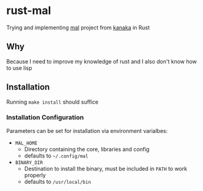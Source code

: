 # rust-mal

Trying and implementing [mal](https://github.com/kanaka/mal) project from [kanaka](https://github.com/kanaka) in Rust

## Why

Because I need to improve my knowledge of rust and I also don't know how to use lisp

## Installation

Running `make install` should suffice

### Installation Configuration
Parameters can be set for installation via environment varialbes:
- `MAL_HOME`
  - Directory containing the core, libraries and config
  - defaults to `~/.config/mal`
- `BINARY_DIR`
  - Destination to install the binary, must be included in `PATH` to work properly
  - defaults to `/usr/local/bin`